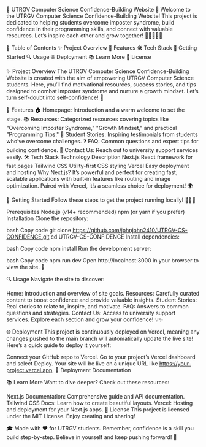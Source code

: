 🌟 UTRGV Computer Science Confidence-Building Website 🌟
Welcome to the UTRGV Computer Science Confidence-Building Website! This project is dedicated to helping students overcome imposter syndrome, build confidence in their programming skills, and connect with valuable resources. Let’s inspire each other and grow together! 💪👩‍💻👨‍💻

📜 Table of Contents
✨ Project Overview
🚀 Features
🛠️ Tech Stack
📖 Getting Started
🔍 Usage
🌐 Deployment
📚 Learn More
📄 License

✨ Project Overview
The UTRGV Computer Science Confidence-Building Website is created with the aim of empowering UTRGV Computer Science students. Here, you’ll find motivational resources, success stories, and tips designed to combat imposter syndrome and nurture a growth mindset. Let’s turn self-doubt into self-confidence! 🎉

🚀 Features
🏠 Homepage: Introduction and a warm welcome to set the stage.
📚 Resources: Categorized resources covering topics like "Overcoming Imposter Syndrome," "Growth Mindset," and practical "Programming Tips."
💬 Student Stories: Inspiring testimonials from students who’ve overcome challenges.
❓ FAQ: Common questions and expert tips for building confidence.
📧 Contact Us: Reach out to university support services easily.
🛠️ Tech Stack
Technology	Description
Next.js	React framework for fast pages
Tailwind CSS	Utility-first CSS styling
Vercel	Easy deployment and hosting
Why Next.js? It’s powerful and perfect for creating fast, scalable applications with built-in features like routing and image optimization. Paired with Vercel, it’s a seamless choice for deployment! 🌍

📖 Getting Started
Follow these steps to get the project running locally! 🏃‍♂️💨

Prerequisites
Node.js (v14+ recommended)
npm (or yarn if you prefer)
Installation
Clone the repository:

bash
Copy code
git clone https://github.com/johnjohn2410/UTRGV-CS-CONFIDENCE.git
cd UTRGV-CS-CONFIDENCE
Install dependencies:

bash
Copy code
npm install
Run the development server:

bash
Copy code
npm run dev
Open http://localhost:3000 in your browser to view the site. 🎉

🔍 Usage
Navigate the site to discover:

Home: Introduction and overview of site goals.
Resources: Carefully curated content to boost confidence and provide valuable insights.
Student Stories: Real stories to relate to, inspire, and motivate.
FAQ: Answers to common questions and strategies.
Contact Us: Access to university support services.
Explore each section and grow your confidence! 💡✨

🌐 Deployment
This project is continuously deployed on Vercel, meaning any changes pushed to the main branch will automatically update the live site! Here’s a quick guide to deploy it yourself:

Connect your GitHub repo to Vercel.
Go to your project’s Vercel dashboard and select Deploy.
Your site will be live on a unique URL like https://your-project.vercel.app.
🔗 Deployment Documentation

📚 Learn More
Want to dive deeper? Check out these resources:

Next.js Documentation: Comprehensive guide and API documentation.
Tailwind CSS Docs: Learn how to create beautiful layouts.
Vercel: Hosting and deployment for your Next.js apps.
📄 License
This project is licensed under the MIT License. Enjoy creating and sharing!

🎓 Made with ❤️ for UTRGV students. Remember, confidence is a skill you build step-by-step. Believe in yourself and keep pushing forward! 🎉
